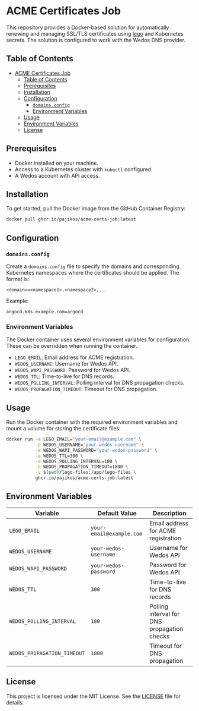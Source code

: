 # ACME Certificates Job

This repository provides a Docker-based solution for automatically renewing and managing SSL/TLS certificates using [lego](https://github.com/go-acme/lego) and Kubernetes secrets. The solution is configured to work with the Wedos DNS provider.

## Table of Contents

- [ACME Certificates Job](#acme-certificates-job)
  - [Table of Contents](#table-of-contents)
  - [Prerequisites](#prerequisites)
  - [Installation](#installation)
  - [Configuration](#configuration)
    - [`domains.config`](#domainsconfig)
    - [Environment Variables](#environment-variables)
  - [Usage](#usage)
  - [Environment Variables](#environment-variables-1)
  - [License](#license)

## Prerequisites

- Docker installed on your machine.
- Access to a Kubernetes cluster with `kubectl` configured.
- A Wedos account with API access.

## Installation

To get started, pull the Docker image from the GitHub Container Registry:

```sh
docker pull ghcr.io/pajikos/acme-certs-job:latest
```

## Configuration

### `domains.config`

Create a `domains.config` file to specify the domains and corresponding Kubernetes namespaces where the certificates should be applied. The format is:

```plaintext
<domain>=<namespace1>,<namespace2>,...
```

Example:

```plaintext
argocd.k8s.example.com=argocd
```

### Environment Variables

The Docker container uses several environment variables for configuration. These can be overridden when running the container.

- `LEGO_EMAIL`: Email address for ACME registration.
- `WEDOS_USERNAME`: Username for Wedos API.
- `WEDOS_WAPI_PASSWORD`: Password for Wedos API.
- `WEDOS_TTL`: Time-to-live for DNS records.
- `WEDOS_POLLING_INTERVAL`: Polling interval for DNS propagation checks.
- `WEDOS_PROPAGATION_TIMEOUT`: Timeout for DNS propagation.

## Usage

Run the Docker container with the required environment variables and mount a volume for storing the certificate files:

```sh
docker run -e LEGO_EMAIL="your-email@example.com" \
           -e WEDOS_USERNAME="your-wedos-username" \
           -e WEDOS_WAPI_PASSWORD="your-wedos-password" \
           -e WEDOS_TTL=300 \
           -e WEDOS_POLLING_INTERVAL=180 \
           -e WEDOS_PROPAGATION_TIMEOUT=1800 \
           -v $(pwd)/lego-files:/app/lego-files \
           ghcr.io/pajikos/acme-certs-job:latest
```

## Environment Variables

| Variable                   | Default Value             | Description                                    |
|----------------------------|---------------------------|------------------------------------------------|
| `LEGO_EMAIL`               | `your-email@example.com`  | Email address for ACME registration            |
| `WEDOS_USERNAME`           | `your-wedos-username`     | Username for Wedos API                         |
| `WEDOS_WAPI_PASSWORD`      | `your-wedos-password`     | Password for Wedos API                         |
| `WEDOS_TTL`                | `300`                     | Time-to-live for DNS records                   |
| `WEDOS_POLLING_INTERVAL`   | `180`                     | Polling interval for DNS propagation checks    |
| `WEDOS_PROPAGATION_TIMEOUT`| `1800`                    | Timeout for DNS propagation                    |

## License

This project is licensed under the MIT License. See the [LICENSE](LICENSE) file for details.